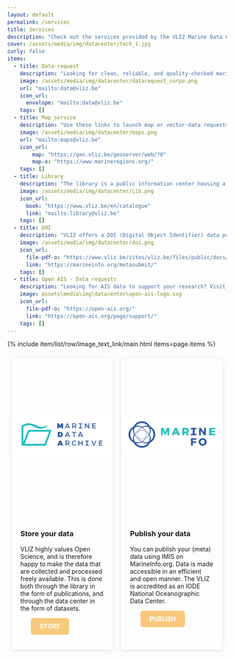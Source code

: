 ```yaml
---
layout: default
permalink: /services
title: Services
description: "Check out the services provided by the VLIZ Marine Data Centre. We offer a range of services to support the FAIR principles of data management. Learn more about our services and how they can help you in your research."
cover: /assets/media/img/datacenter/tech_1.jpg
curly: false
items:
  - title: Data-request
    description: "Looking for clean, reliable, and quality-checked marine data? Whether you're from the private sector, academia, or an NGO, our team is here to assist. Send us your data request today, and we’ll provide the high-quality information you need for your research or projects."
    image: /assets/media/img/datacenter/datarequest_corpo.png
    url: "mailto:data@vliz.be"
    icon_url:
      envelope: "mailto:data@vliz.be" 
    tags: []
  - title: Map service
    description: "Use these links to launch map or vector‑data requests from VLIZ’s Marine Regions – choose your area and export common layers like EEZ, territorial sea, or named features in GeoJSON, Shapefile or KML. For advanced custom maps, email the VLIZ team for professional assistance. "
    image: /assets/media/img/datacenter/maps.png
    url: "mailto:maps@vliz.be"
    icon_url:
        map: "https://geo.vliz.be/geoserver/web/?0"
        map-o: "https://www.marineregions.org/"
    tags: []
  - title: Library
    description: "The library is a public information center housing a wealth of information about the Flemish coast, the North Sea, and the world's oceans. The collection can be browsed online or on-site at the InnovOcean Campus. The library is open to the public."
    image: /assets/media/img/datacenter/Lib.png
    icon_url:
      book: "https://www.vliz.be/en/catalogue"
      link: "mailto:library@vliz.be"
    tags: []
  - title: DOI
    description: "VLIZ offers a DOI (Digital Object Identifier) data publication service to enable researchers to publish their data as citable and traceable datasets. Why is a DOI important? It provides a permanent link to your data, ensuring it remains accessible and citable in the future. This service is essential for researchers who want to enhance the visibility and impact of their datasets."
    image: /assets/media/img/datacenter/doi.png
    icon_url:
      file-pdf-o: "https://www.vliz.be/sites/vliz.be/files/public/docs/DOI_Guidelines.pdf"
      link: "https://marineinfo.org/metasubmit/"
    tags: []
  - title: Open AIS - Data requests
    description: "Looking for AIS data to support your research? Visit to request access to high-quality ship position datasets. Whether you need temporal coverage within a specific point range or information on ship crossings near areas of interest, the Open-AIS team can help you get the data you need."
    image: assets\media\img\datacenter\open-ais-logo.svg
    icon_url:
      file-pdf-o: "https://open-ais.org/"
      link: "https://open-ais.org/page/support/"
    tags: []
---
```

{% include item/list/row/image_text_link/main.html items=page.items %}

 <div class="container">
  <!-- Store Your Data Card -->
  <div class="card">
    <div class="card-inner" style="--clr:#fff;">
      <div class="box">
        <div class="imgBox">
          <img src="/assets/media/img/content/logo_mda2.png" alt="Store" width="400">
        </div>
      </div>
    </div>
<div class="content">
  <h3>Store your data</h3>
  <p>VLIZ highly values Open Science, and is therefore happy to make the data that are collected and processed freely available. This is done both through the library in the form of publications, and through the data center in the form of datasets.</p>
  <ul>
  <a href="https://marinedataarchive.org/" target="_blank" class="store-button">STORE</a>
</ul>
</div>
  </div>

  <!-- Publish Your Data Card -->
  <div class="card">
    <div class="card-inner" style="--clr:#fff;">
      <div class="box">
        <div class="imgBox">
          <img src="/assets/media/img/content/Marine Info_logo pos RGB.jpg" alt="Publsh" width="400">
        </div>
      </div>
    </div>
    <div class="content">
      <h3>Publish your data</h3>
      <p>You can publish your (meta) data using IMIS on MarineInfo.org. Data is made accessible in an efficient and open manner. The VLIZ is accredited as an IODE National Oceanographic Data Center.</p>
      <ul>
          <a href="https://marineinfo.org/metasubmit/" target="_blank" class="store-button">PUBLISH</a>
      </ul>
    </div>
  </div>

<style>
  .store-button {
    display: inline-block;
    padding: 0.75em 1.5em;
    background-color: #f7c97c;
    color: white;
    text-decoration: none;
    font-weight: bold;
    border-radius: 6px;
    transition: background-color 0.3s ease;
  }

  .store-button:hover {
    background-color:rgb(241, 187, 92);
  }
</style>



<style>
  .imgBox {
    width: 100%;
    height: 350px; /* or adjust as needed */
    overflow: hidden;
    display: flex;
    align-items: center;
    justify-content: center;
  }

  .imgBox img {
    width: 100%;
    height: 100%;
    object-fit: cover; /* cover = fill & crop; contain = fit without crop */
  }
  .card > .content {
    padding: 20px;
  }
</style>


<style>
.container {
  display: flex;
  flex-wrap: wrap;
  justify-content: space-between;
}

.card {
  flex: 1 1 calc(33% - 20px);
  margin: 10px;
  box-shadow: 0 2px 10px rgba(0, 0, 0, 0.1);
}

.imgBox img {
  width: 100%;
  height: auto;
}
</style>


